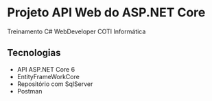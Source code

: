 # Projeto API Web do ASP.NET Core

Treinamento C# WebDeveloper COTI Informática

## Tecnologias
* API ASP.NET Core 6
* EntityFrameWorkCore
* Repositório com SqlServer
* Postman

